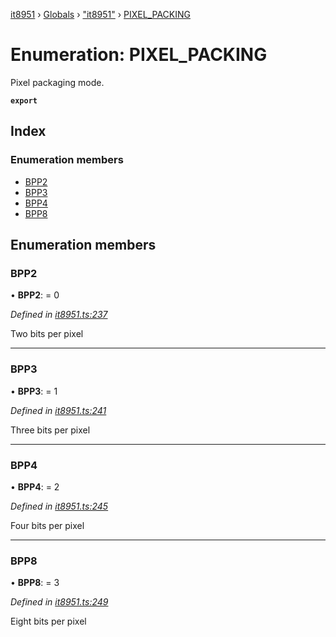 [it8951](../README.md) › [Globals](../globals.md) › ["it8951"](../modules/_it8951_.md) › [PIXEL_PACKING](_it8951_.pixel_packing.md)

# Enumeration: PIXEL_PACKING

Pixel packaging mode.

**`export`** 

## Index

### Enumeration members

* [BPP2](_it8951_.pixel_packing.md#bpp2)
* [BPP3](_it8951_.pixel_packing.md#bpp3)
* [BPP4](_it8951_.pixel_packing.md#bpp4)
* [BPP8](_it8951_.pixel_packing.md#bpp8)

## Enumeration members

###  BPP2

• **BPP2**: = 0

*Defined in [it8951.ts:237](https://github.com/gnzzz/IT8951/blob/604332d/lib/it8951.ts#L237)*

Two bits per pixel

___

###  BPP3

• **BPP3**: = 1

*Defined in [it8951.ts:241](https://github.com/gnzzz/IT8951/blob/604332d/lib/it8951.ts#L241)*

Three bits per pixel

___

###  BPP4

• **BPP4**: = 2

*Defined in [it8951.ts:245](https://github.com/gnzzz/IT8951/blob/604332d/lib/it8951.ts#L245)*

Four bits per pixel

___

###  BPP8

• **BPP8**: = 3

*Defined in [it8951.ts:249](https://github.com/gnzzz/IT8951/blob/604332d/lib/it8951.ts#L249)*

Eight bits per pixel
